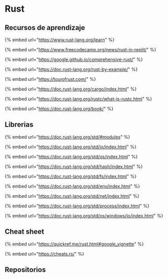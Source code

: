 # Rust

## Recursos de aprendizaje

{% embed url="https://www.rust-lang.org/learn" %}

{% embed url="https://www.freecodecamp.org/news/rust-in-replit/" %}

{% embed url="https://google.github.io/comprehensive-rust/" %}

{% embed url="https://doc.rust-lang.org/rust-by-example/" %}

{% embed url="https://tourofrust.com/" %}

{% embed url="https://doc.rust-lang.org/cargo/index.html" %}

{% embed url="https://doc.rust-lang.org/rustc/what-is-rustc.html" %}

{% embed url="https://doc.rust-lang.org/book/" %}

## Librerias

{% embed url="https://doc.rust-lang.org/std/#modules" %}

{% embed url="https://doc.rust-lang.org/std/io/index.html" %}

{% embed url="https://doc.rust-lang.org/std/os/index.html" %}

{% embed url="https://doc.rust-lang.org/std/hash/index.html" %}

{% embed url="https://doc.rust-lang.org/std/fs/index.html" %}

{% embed url="https://doc.rust-lang.org/std/env/index.html" %}

{% embed url="https://doc.rust-lang.org/std/net/index.html" %}

{% embed url="https://doc.rust-lang.org/std/process/index.html" %}

{% embed url="https://doc.rust-lang.org/std/os/windows/io/index.html" %}

## Cheat sheet

{% embed url="https://quickref.me/rust.html#google_vignette" %}

{% embed url="https://cheats.rs/" %}

## Repositorios
